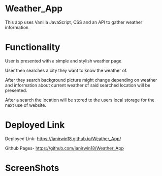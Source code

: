 # Weather_App
This app uses Vanilla JavaScript, CSS and an API to gather weather information.
# Functionality
User is presented with a simple and stylish weather page. 

User then searches a city they want to know the weather of.

After they search background picture might change depending on weather and information about current weather of said searched location will be presented.

After a search the location will be stored to the users local storage for the next use of website.

# Deployed Link

Deployed Link- https://ianirwin18.github.io/Weather_App/

Github Pages- https://github.com/Ianirwin18/Weather_App

# ScreenShots
